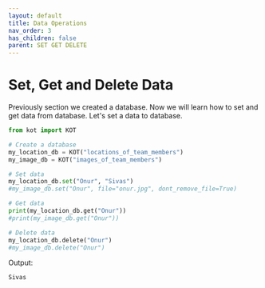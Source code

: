 ```yaml
---
layout: default
title: Data Operations
nav_order: 3
has_children: false
parent: SET GET DELETE
---
```


# Set, Get and Delete Data
Previously section we created a database. Now we will learn how to set and get data from database. Let's set a data to database.

```python
from kot import KOT

# Create a database
my_location_db = KOT("locations_of_team_members")
my_image_db = KOT("images_of_team_members")

# Set data
my_location_db.set("Onur", "Sivas")
#my_image_db.set("Onur", file="onur.jpg", dont_remove_file=True)

# Get data
print(my_location_db.get("Onur"))
#print(my_image_db.get("Onur"))

# Delete data
my_location_db.delete("Onur")
#my_image_db.delete("Onur")
```

Output:

```console
Sivas
```
